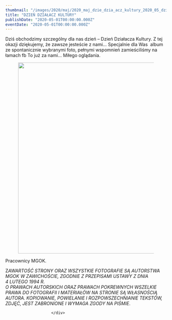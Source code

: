 ```yaml
---
thumbnail: "/images/2020/maj/2020_maj_dzie_dzia_acz_kultury_2020_05_dzie_dzia_acz_kultury_dk1.jpg"
title: "DZIEŃ DZIAŁACZ KULTURY"
publishDate: "2020-05-01T00:00:00.000Z"
eventDate: "2020-05-01T00:00:00.000Z"
---
```


<div class="entry-content">
							
							
<p>Dziś obchodzimy szczególny dla nas dzień – Dzień Działacza Kultury. Z tej okazji dziękujemy, że zawsze jesteście z nami… Specjalnie dla Was &nbsp;album ze spontanicznie wybranymi foto, pełnymi wspomnień zamieściliśmy na łamach fb To już za nami… Miłego oglądania.</p>



<figure class="wp-block-image size-large"><img fetchpriority="high" decoding="async" width="800" height="595" src="/images/2020/maj/2020_maj_dzie_dzia_acz_kultury_2020_05_dzie_dzia_acz_kultury_dk1.jpg" alt="" class="wp-image-7456" srcset="/images/2020/maj/2020_maj_dzie_dzia_acz_kultury_2020_05_dzie_dzia_acz_kultury_dk1.jpg 800w, /images/2020/maj/dk1-300x223.jpg 300w, /images/2020/maj/dk1-768x571.jpg 768w" sizes="(max-width: 800px) 100vw, 800px"></figure>



<p>Pracownicy MGOK.</p>



<p>Z<em>AWARTOŚĆ STRONY ORAZ WSZYSTKIE FOTOGRAFIE SĄ AUTORSTWA MGOK W ZAWICHOŚCIE, ZGODNIE Z PRZEPISAMI USTAWY Z DNIA&nbsp;</em><br><em>4 LUTEGO 1994 R.<br>O PRAWACH AUTORSKICH ORAZ PRAWACH POKREWNYCH WSZELKIE PRAWA DO FOTOGRAFII I MATERIAŁÓW NA STRONIE SĄ WŁASNOŚCIĄ AUTORA. KOPIOWANIE, POWIELANIE I ROZPOWSZECHNIANIE TEKSTÓW, ZDJĘĆ, JEST ZABRONIONE I WYMAGA ZGODY NA PIŚMIE</em>.</p>
						
						</div>
